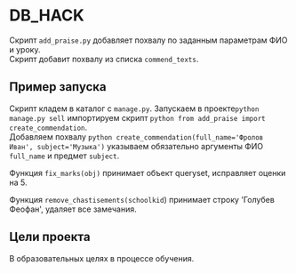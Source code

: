 # DB_HACK

Скрипт `add_praise.py` добавляет похвалу по заданным параметрам ФИО и уроку.<br> Скрипт добавит похвалу из списка `commend_texts`.

## Пример запуска 
Скрипт кладем в каталог с `manage.py`. Запускаем  в проекте```python manage.py sell``` импортируем скрипт ```python from add_praise import create_commendation```.<br> 
Добавляем похвалу  ```python
create_commendation(full_name='Фролов Иван', subject='Музыка')``` указываем обязательно аргументы ФИО `full_name` и предмет `subject`.

Функция `fix_marks(obj)` принимает объект queryset, исправляет оценки на 5.

Функция `remove_chastisements(schoolkid`) принимает строку 'Голубев Феофан', удаляет все замечания.

## Цели проекта

В образовательных целях в процессе обучения.
